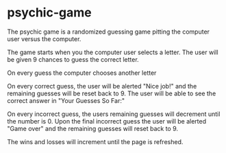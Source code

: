 # psychic-game

The psychic game is a randomized guessing game pitting the computer user versus the computer.

The game starts when you the computer user selects a letter. The user will be given 9 chances to guess the correct letter.

On every guess the computer chooses another letter

On every correct guess, the user will be alerted "Nice job!" and the remaining guesses will be reset back to 9. The user will be able to see the correct answer in "Your Guesses So Far:"

On every incorrect guess, the users remaining guesses will decrement until the number is 0. Upon the final incorrect guess the user will be alerted "Game over" and the remaining guesses will reset back to 9.

The wins and losses will increment until the page is refreshed.
